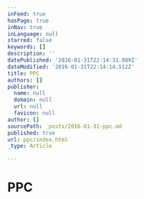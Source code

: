 ```yaml
---
inFeed: true
hasPage: true
inNav: true
inLanguage: null
starred: false
keywords: []
description: ''
datePublished: '2016-01-31T22:14:31.989Z'
dateModified: '2016-01-31T22:14:14.512Z'
title: PPC
authors: []
publisher:
  name: null
  domain: null
  url: null
  favicon: null
author: []
sourcePath: _posts/2016-01-31-ppc.md
published: true
url: ppc/index.html
_type: Article

---
```

# PPC